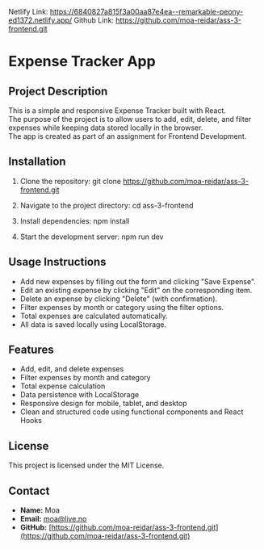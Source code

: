 Netlify Link: https://6840827a815f3a00aa87e4ea--remarkable-peony-ed1372.netlify.app/
Github Link: https://github.com/moa-reidar/ass-3-frontend.git

# Expense Tracker App

## Project Description
This is a simple and responsive Expense Tracker built with React.  
The purpose of the project is to allow users to add, edit, delete, and filter expenses while keeping data stored locally in the browser.  
The app is created as part of an assignment for Frontend Development.

## Installation
1. Clone the repository:
git clone https://github.com/moa-reidar/ass-3-frontend.git


2. Navigate to the project directory:
cd ass-3-frontend


3. Install dependencies:
npm install


4. Start the development server:
npm run dev

## Usage Instructions
- Add new expenses by filling out the form and clicking "Save Expense".
- Edit an existing expense by clicking "Edit" on the corresponding item.
- Delete an expense by clicking "Delete" (with confirmation).
- Filter expenses by month or category using the filter options.
- Total expenses are calculated automatically.
- All data is saved locally using LocalStorage.

## Features
- Add, edit, and delete expenses
- Filter expenses by month and category
- Total expense calculation
- Data persistence with LocalStorage
- Responsive design for mobile, tablet, and desktop
- Clean and structured code using functional components and React Hooks

## License
This project is licensed under the MIT License.

## Contact
- **Name:** Moa
- **Email:** moa@live.no
- **GitHub:** [https://github.com/moa-reidar/ass-3-frontend.git](https://github.com/moa-reidar/ass-3-frontend.git)

